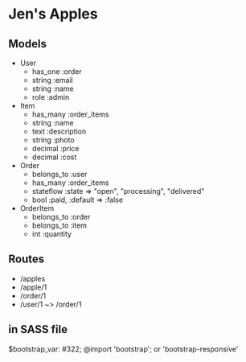 # Jen's Apples

## Models
* User
	* has_one :order
	* string :email
	* string :name
	* role :admin
* Item
	* has_many :order_items
	* string :name
	* text :description
	* string :photo
	* decimal :price
	* decimal :cost
* Order
	* belongs_to :user
	* has_many :order_items
	* stateflow :state => "open", "processing", "delivered"
	* bool :paid, :default => :false
* OrderItem
	* belongs_to :order
	* belongs_to :item
	* int :quantity
	
## Routes
* /apples
* /apple/1
* /order/1
* /user/1 ~> /order/1

## in SASS file
$bootstrap_var: #322;
@import 'bootstrap'; or 'bootstrap-responsive'
